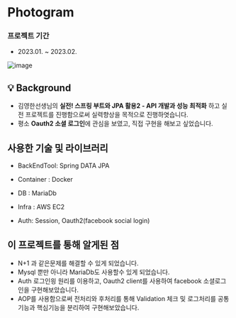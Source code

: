 
# Photogram 

### 프로젝트 기간

* 2023.01. ~ 2023.02.


![image](https://user-images.githubusercontent.com/79193811/223646365-df815b11-7f02-4e91-885c-8ef32bc722da.png)



## 💡 Background
* 김영한선생님의 **실전! 스프링 부트와 JPA 활용2 - API 개발과 성능 최적화** 하고 실전 프로젝트를 진행함으로써 실력향상을 목적으로 진행하엿습니다.
* 평소 **Oauth2 소셜 로그인**에 관심을 보였고, 직접 구현을 해보고 싶었습니다.

## 사용한 기술 및 라이브러리
* BackEndTool: Spring DATA JPA 

* Container : Docker

* DB : MariaDb

* Infra : AWS EC2

* Auth: Session, Oauth2(facebook social login)


## 이 프로젝트를 통해 알게된 점

* N+1 과 같은문제를 해결할 수 있게 되었습니다.
* Mysql 뿐만 아니라 MariaDb도 사용할수 있게 되었습니다.
* Auth 로그인읭 원리를 이용하고, Oauth2 client를 사용하여 facebook 소셜로그인을 구현해보았습니다.
* AOP를 사용함으로써 전처리와 후처리를 통해 Validation 체크 및 로그처리를 공통기능과 핵심기능을 분리하여 구현해보았습니다.



